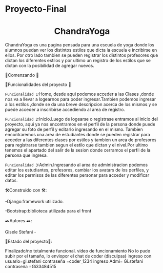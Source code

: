 # Proyecto-Final
<h1 align="center"> ChandraYoga </h1>
ChandraYoga es una pagina pensada para una escuela de yoga donde los alumnos puedan ver los distintos estilos 
que dicta la escuela e incribirse en ellos. Por otro lado tambien se pueden registrar los distintos profesores
que dictan los diferentes estilos y por ultimo un registro de los estilos que se dictan con la posibilidad de
agregar nuevos.

🚀Comenzando 🚀

🔨Funcionalidades del proyecto 🔨 

 `Funcionalidad 1`:Home, desde aqui podemos acceder a las Clases ,donde nos va a llevar a logearnos para poder ingresar.Tambien
podemos ingresar a los estilos ,donde se da una breve descripcion acerca de los mismos y se puede acceder a inscribirse 
accediendo al area de registro.

 `Funcionalidad 2`:Inicio.Luego de logearse o registrase entramos al inicio del proyecto, aqui ya nos encontramos en el perfil de la persona donde
puede agregar su foto de perfil y editarlo ingresando en el mismo. Tambien encontraremos una area de estudiantes donde 
se pueden registrar para acceder a las diferentes clases por estilos y tambien un area de profesores para registrarse 
tambien segun el estilo que dictan y el nivel.Por ultimo tenemos el apartado del salir de la sesion donde cerramos el 
perfil de la persona que ingresa.

 `Funcionalidad 3`:Admin.Ingresando al area de administracion podemos editar los estudiantes, profesores, cambiar los avatars de los perfiles, y editar
los permisos de las diferentes personar para acceder y modificar datos.


🛠️Construido con 🛠️:

-Django:framework utilizado.

-Bootstrap:biblioteca utilizada para el front

✒️Autores ✒️:

Gisele Stefani -  

🚧Estado del proyecto🚧:

Finalizado/no totalmente funcional.
video de funcionamiento
No lo pude subir por el tamaño, lo enviopor el chat de coder (disculpas)
ingreso con usuario=gi.stefani contraseña =coder_1234
ingreso Admi= Gi.stefani contraseña =Gi33484515

